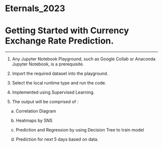 # Eternals_2023

# Getting Started with Currency Exchange Rate Prediction.

---

1. Any Jupyter Notebook Playground, such as Google Collab or Anaconda Jupyter Notebook, is a prerequisite.

2. Import the required dataset into the playground.

3. Select the local runtime type and run the code.

4. Implemented using Supervised Learning.

5. The output will be comprised of :

  &nbsp;&nbsp;&nbsp;&nbsp;&nbsp;a. Correlation Diagram

 &nbsp;&nbsp;&nbsp;&nbsp;&nbsp;b. Heatmaps by SNS

  &nbsp;&nbsp;&nbsp;&nbsp;&nbsp;c. Prediction and Regression by using Decision Tree to train model

  &nbsp;&nbsp;&nbsp;&nbsp;&nbsp;d. Prediction for next 5 days based on data.
